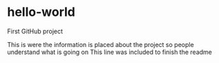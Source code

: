 # hello-world
First GitHub project

This is were the information is placed about the project so people understand what is going on
This line was included to finish the readme
